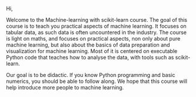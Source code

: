 
Hi,

Welcome to the Machine-learning with scikit-learn course. The goal of
this course is to teach you practical aspects of machine learning. It
focuses on tabular data, as such data is often uncountered in the
industry. The course is light on maths, and focuses on practical aspects,
non only about pure machine learning, but also about the basics of data
preparation and visualization for machine learning. Most of it is
centered on executable Python code that teaches how to analyse the data,
with tools such as scikit-learn.

Our goal is to be didactic. If you know Python programming and basic
numerics, you should be able to follow along. We hope that this course
will help introduce more people to machine learning.

